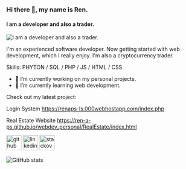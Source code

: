 ### Hi there 👋, my name is Ren.
#### I am a developer and also a trader.
![I am a developer and also a trader.](https://arturssmirnovs.github.io/github-profile-readme-generator/images/banner.png)

I'm an experienced software developer. Now getting started with web development, which I really enjoy. I'm also a cryptocurrency trader. 

Skills: PHYTON / SQL / PHP / JS / HTML / CSS

- 🔭 I’m currently working on my personal projects. 
- 🌱 I’m currently learning web development. 

Check out my latest project:

Login System
https://renaps-ls.000webhostapp.com/index.php

Real Estate Website
https://ren-a-ps.github.io/webdev_personal/RealEstate/index.html

[<img src='https://cdn.jsdelivr.net/npm/simple-icons@3.0.1/icons/github.svg' alt='github' height='40'>](https://github.com/ren-a-ps)  [<img src='https://cdn.jsdelivr.net/npm/simple-icons@3.0.1/icons/linkedin.svg' alt='linkedin' height='40'>](https://www.linkedin.com/in/ren-adrian-salandanan-942a7326a/)  [<img src='https://cdn.jsdelivr.net/npm/simple-icons@3.0.1/icons/stackoverflow.svg' alt='stackoverflow' height='40'>](https://stackoverflow.com/users/19373558)  

![GitHub stats](https://github-readme-stats.vercel.app/api?username=ren-a-ps&show_icons=true)  

